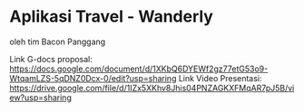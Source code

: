 # Aplikasi Travel - Wanderly 
oleh tim Bacon Panggang

Link G-docs proposal: https://docs.google.com/document/d/1XKbQ6DYEWf2gz77etG53o9-WtqamLZS-5qDNZ0Dcx-0/edit?usp=sharing
Link Video Presentasi: https://drive.google.com/file/d/1IZx5XKhv8Jhis04PNZAGKXFMqAR7pJ5B/view?usp=sharing


